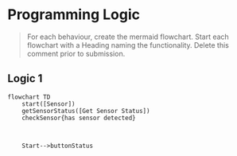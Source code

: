# Programming Logic

> For each behaviour, create the mermaid flowchart. Start each flowchart with a Heading naming the functionality. Delete this comment prior to submission.

## Logic 1

```mermaid
flowchart TD
    start([Sensor])
    getSensorStatus([Get Sensor Status])
    checkSensor{has sensor detected}



    Start-->buttonStatus

```